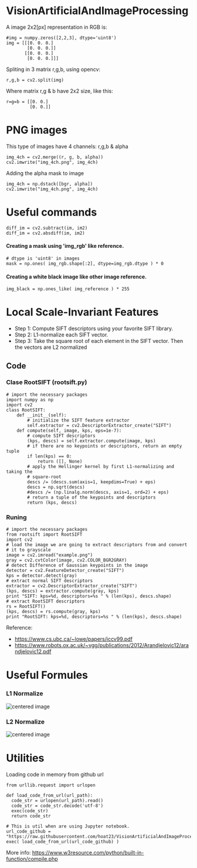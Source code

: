 # VisionArtificialAndImageProcessing

A image 2x2[px] representation in RGB is:
```
#img = numpy.zeros([2,2,3], dtype='uint8')
img = [[[0. 0. 0.]
        [0. 0. 0.]]
       [[0. 0. 0.]
        [0. 0. 0.]]]
```
Spliting in 3 matrix r,g,b, using opencv:
```
r,g,b = cv2.split(img)
```
Where matrix r,g & b have 2x2 size, like this:
```
r=g=b = [[0. 0.]
         [0. 0.]]
```

# PNG images

This type of images have 4 channels: r,g,b & alpha

```
img_4ch = cv2.merge((r, g, b, alpha))
cv2.imwrite("img_4ch.png", img_4ch)
```

Adding the alpha mask to image

```
img_4ch = np.dstack([bgr, alpha])
cv2.imwrite("img_4ch.png", img_4ch)
```

# Useful commands

```
diff_im = cv2.subtract(im, im2)
diff_im = cv2.absdiff(im, im2)
```
#### Creating a mask using 'img_rgb' like reference.

```
# dtype is 'uint8' in images
mask = np.ones( img_rgb.shape[:2], dtype=img_rgb.dtype ) * 0
```

#### Creating a white black image like other image reference.

```
img_black = np.ones_like( img_reference ) * 255
```

# Local Scale-Invariant Features

- Step 1: Compute SIFT descriptors using your favorite SIFT library.
- Step 2: L1-normalize each SIFT vector.
- Step 3: Take the square root of each element in the SIFT vector. Then the vectors are L2 normalized

## Code

### Clase RootSIFT (rootsift.py)
```
# import the necessary packages
import numpy as np
import cv2
class RootSIFT:
	def __init__(self):
		# initialize the SIFT feature extractor
		self.extractor = cv2.DescriptorExtractor_create("SIFT")
	def compute(self, image, kps, eps=1e-7):
		# compute SIFT descriptors
		(kps, descs) = self.extractor.compute(image, kps)
		# if there are no keypoints or descriptors, return an empty tuple
		if len(kps) == 0:
			return ([], None)
		# apply the Hellinger kernel by first L1-normalizing and taking the
		# square-root
		descs /= (descs.sum(axis=1, keepdims=True) + eps)
		descs = np.sqrt(descs)
		#descs /= (np.linalg.norm(descs, axis=1, ord=2) + eps)
		# return a tuple of the keypoints and descriptors
		return (kps, descs)
```

### Runing
```
# import the necessary packages
from rootsift import RootSIFT
import cv2
# load the image we are going to extract descriptors from and convert
# it to grayscale
image = cv2.imread("example.png")
gray = cv2.cvtColor(image, cv2.COLOR_BGR2GRAY)
# detect Difference of Gaussian keypoints in the image
detector = cv2.FeatureDetector_create("SIFT")
kps = detector.detect(gray)
# extract normal SIFT descriptors
extractor = cv2.DescriptorExtractor_create("SIFT")
(kps, descs) = extractor.compute(gray, kps)
print "SIFT: kps=%d, descriptors=%s " % (len(kps), descs.shape)
# extract RootSIFT descriptors
rs = RootSIFT()
(kps, descs) = rs.compute(gray, kps)
print "RootSIFT: kps=%d, descriptors=%s " % (len(kps), descs.shape)
```
Reference: 
- https://www.cs.ubc.ca/~lowe/papers/iccv99.pdf
- https://www.robots.ox.ac.uk/~vgg/publications/2012/Arandjelovic12/arandjelovic12.pdf

# Useful Formules 

### L1 Normalize 

<img src="https://latex.codecogs.com/svg.latex?\Large&space;S=\sum_{i=1}^{n}%20{\mid}y_i-f(x_i){\mid}" title="L1 normalize" alt="centered image"/>

### L2 Normalize

<img src="https://latex.codecogs.com/svg.latex?\Large&space;S=\sum_{i=1}^{n}%20(y_i-f(x_i))^2" title="L2 normalize" alt="centered image"/>


# Utilities 

Loading code in memory from github url

```
from urllib.request import urlopen

def load_code_from_url(url_path):
  code_str = urlopen(url_path).read()
  code_str = code_str.decode('utf-8')
  exec(code_str)
  return code_str

# This is util when are using Jupyter notebook.
url_code_github = "https://raw.githubusercontent.com/hoat23/VisionArtificialAndImageProcessing/master/bin/utils_imgprocessing.py"
exec( load_code_from_url(url_code_github) )
```

More info: https://www.w3resource.com/python/built-in-function/compile.php
